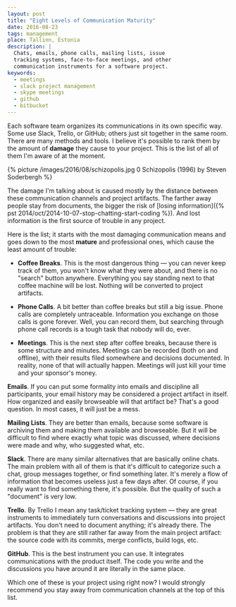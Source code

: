 ```yaml
---
layout: post
title: "Eight Levels of Communication Maturity"
date: 2016-08-23
tags: management
place: Tallinn, Estonia
description: |
  Chats, emails, phone calls, mailing lists, issue
  tracking systems, face-to-face meetings, and other
  communication instruments for a software project.
keywords:
  - meetings
  - slack project management
  - skype meetings
  - github
  - bitbucket
---
```


Each software team organizes its communications in its own
specific way. Some use Slack, Trello, or GitHub; others just sit together
in the same room. There are many methods and tools. I believe
it's possible to rank them by the amount of **damage** they cause
to your project. This is the list of all of them I'm aware of at the moment.

<!--more-->

{% picture /images/2016/08/schizopolis.jpg 0 Schizopolis (1996) by Steven Soderbergh %}

The damage I'm talking about is caused mostly by the distance between these communication
channels and project artifacts. The farther away people stay from documents,
the bigger the risk of [losing information]({% pst 2014/oct/2014-10-07-stop-chatting-start-coding %}).
And lost information is the first source of trouble in any project.

Here is the list; it starts with the most damaging communication means
and goes down to the most **mature** and professional ones, which cause the
least amount of trouble:

  * **Coffee Breaks**.
    This is the most dangerous thing &mdash; you can never
    keep track of them, you won't know what they were about, and there
    is no "search" button anywhere. Everything you say standing next
    to that coffee machine will be lost. Nothing will be converted
    to project artifacts.

  * **Phone Calls**.
    A bit better than coffee breaks but still a big issue. Phone calls
    are completely untraceable. Information you
    exchange on those calls is gone forever. Well, you can record them,
    but searching through phone call records is a tough task that nobody will
    do, ever.

  * **Meetings**.
    This is the next step after coffee breaks, because there is some structure
    and minutes. Meetings can be recorded (both on and offline), with their results filed somewhere
    and decisions documented. In reality, none of that will actually happen.
    Meetings will just kill your time and your sponsor's money.

  **Emails**.
    If you can put some formality into emails and discipline all participants,
    your email history may be considered a project artifact in itself. How
    organized and easily browseable will that artifact be? That's a good question.
    In most cases, it will just be a mess.

  **Mailing Lists**.
    They are better than emails, because some software is archiving them and
    making them available and browseable. But it will be difficult to find where
    exactly what topic was discussed, where decisions were made and why,
    who suggested what, etc.

  **Slack**.
    There are many similar alternatives that are basically online chats.
    The main problem with all of them is that it's difficult to categorize
    such a chat, group messages together, or find something later. It's merely a flow
    of information that becomes useless just a few days after. Of course,
    if you really want to find something there, it's possible. But the quality
    of such a "document" is very low.

  **Trello**.
    By Trello I mean any task/ticket tracking system &mdash; they are great instruments
    to immediately turn conversations and discussions into project artifacts.
    You don't need to document anything; it's already there. The problem is
    that they are still rather far away from the main project artifact:
    the source code with its commits, merge conflicts, build logs, etc.

  **GitHub**.
    This is the best instrument you can use. It integrates communications
    with the product itself. The code you write and the discussions you
    have around it are literally in the same place.

Which one of these is your project using right now? I would strongly recommend
you stay away from communication channels at the top of this list.
